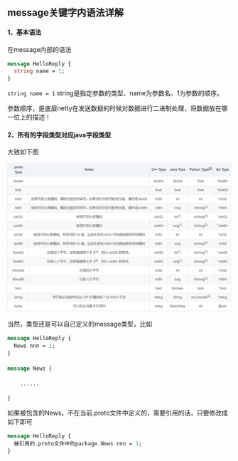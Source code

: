 ## message关键字内语法详解



#### 1、基本语法

在message内部的语法

```protobuf
message HelloReply {
  string name = 1;
}
```

`string name = 1` string是指定参数的类型、name为参数名、1为参数的顺序。

参数顺序，是底层netty在发送数据的时候对数据进行二进制处理，将数据放在哪一位上的描述！



#### 2、所有的字段类型对应java字段类型

大致如下图

![avatar](../../images/WechatIMG494.jpeg)





当然，类型还是可以自己定义的message类型，比如

```protobuf
message HelloReply {
  News nnn = 1;
}

message News {
	
	......

}
```

如果被包含的News，不在当前.proto文件中定义的，需要引用的话，只要修改成如下即可

```protobuf
message HelloReply {
  被引用的.proto文件中的package.News nnn = 1;
}
```

